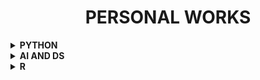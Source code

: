 <h1 align="center"> PERSONAL WORKS </h1>

<!-- ---------------------------------------------------  -->

<details> 
  <summary><b> PYTHON </b></summary>

[Go to Python folder](https://github.com/004Ajay/Personal-Works/tree/main/Python)

## Personal Works

### One Liners

* [One Line Codes](https://github.com/004Ajay/Personal-Works/blob/main/Python/Works/OneLiners.py)

* [Star Pattern](https://github.com/004Ajay/Personal-Works/blob/main/Python/Works/StarPattern.py)


### Basics

* [Alphabet of Word Sorting](https://github.com/004Ajay/Personal-Works/blob/main/Python/Works/AlphaSort.py)

* [Anagrams](https://github.com/004Ajay/Personal-Works/blob/main/Python/Works/anagrams.py)

* [Area of Geometric Shapes Calculator](https://github.com/004Ajay/Personal-Works/blob/main/Python/Works/AreaOfShapes.py)

* [FLAMES Game](https://github.com/004Ajay/Personal-Works/blob/main/Python/Works/FlamesGame.py)

* [Image Background Removal](https://github.com/004Ajay/Personal-Works/tree/main/Python/Works/Rembg)

* [LCM & HCF](https://github.com/004Ajay/Python/tree/main/Personal/lcm_hcf.py)

* [Password Generator](https://github.com/004Ajay/Personal-Works/blob/main/Python/Works/PasswordGen.py)

* [Primes from random numbers](https://github.com/004Ajay/Personal-Works/blob/main/Python/Works/RandomListPrimes.py)

* [Quick Face Detection](https://github.com/004Ajay/Personal-Works/blob/main/Python/Works/QuickFaceDet.py)

* [Simple Calculator](https://github.com/004Ajay/Personal-Works/blob/main/Python/Works/simpleCalculator.py)


### Intermediate

* [Book Stock Keeping](https://github.com/004Ajay/Personal-Works/blob/main/Python/Works/BookStockDict.py)

* [Jumbled Word Guessing Game](https://github.com/004Ajay/Personal-Works/blob/main/Python/Works/JumbledWordGame.py)

* [Linear Search](https://github.com/004Ajay/Personal-Works/blob/main/Python/Works/LinearSearch.py)

* [Mp4 to Mp3](https://github.com/004Ajay/Personal-Works/blob/main/Python/Works/Mp4toMp3.py)

* [Stack using Python](https://github.com/004Ajay/Personal-Works/blob/main/Python/Works/StackPython.py)

* [Queue using Python](https://github.com/004Ajay/Personal-Works/blob/main/Python/Works/QueuePython.py)

* [Text Wrap](https://github.com/004Ajay/Personal-Works/blob/main/Python/Works/TextWrap.py)

* [Tic Tac Toe Game](https://github.com/004Ajay/Personal-Works/blob/main/Python/Works/TicTacToe.py)

* [Word to Alphabet Number](https://github.com/004Ajay/Personal-Works/blob/main/Python/Works/WordToAlphaNumber.py)


* [Guess the Number programs](https://github.com/004Ajay/Personal-Works/tree/main/Python/Works/NumberGuess)

  * [Guess the Number (Human)](https://github.com/004Ajay/Personal-Works/blob/main/Python/Works/NumberGuess/GuessHuman.py)

  * [Guess the Number with limit number (Computer)](https://github.com/004Ajay/Personal-Works/blob/main/Python/Works/NumberGuess/GuessComputer.py)

  * [Guess the Number with starting & limit number (Computer)](https://github.com/004Ajay/Personal-Works/blob/main/Python/Works/NumberGuess/GuessComputer2.py)

* [Word Encoding](https://github.com/004Ajay/Personal-Works/blob/main/Python/Works/word_encode.py)

* [YouTube to Mp3](https://github.com/004Ajay/Personal-Works/blob/main/Python/Works/YtVideoToMp3.py)


### Advanced

* [Browser Searcher](https://github.com/004Ajay/Personal-Works/blob/main/Python/Works/browser_searcher.py)

* [Startup Speech for Windows Computer](https://github.com/004Ajay/Personal-Works/blob/main/Python/Works/StartSpeech.py)

* [Text to Speech (with file saving)](https://github.com/004Ajay/Personal-Works/blob/main/Python/Works/TextToSpeech.py)

* [Timer with GUI](https://github.com/004Ajay/Personal-Works/blob/main/Python/Works/Timer_gui.py)


### Object Oriented Programming (OOP)

* [Class & Object](https://github.com/004Ajay/Personal-Works/blob/main/Python/Works/OOP1.py)


## Python Libraries

* [NumPy](https://github.com/004Ajay/Personal-Works/blob/main/Python/Works/NumPy.ipynb)


### Some class works made easy

* [Coefficient of Determination (Statistics)](https://github.com/004Ajay/Personal-Works/blob/main/Python/Works/CoeffOfDet.py)

* [Correlation (Pearson r)](https://github.com/004Ajay/Personal-Works/blob/main/Python/Works/CorrelationR.py)


## External Courses

#### Joy of Computing using Python

* [NPTEL JOC](https://github.com/004Ajay/Personal-Works/tree/main/Python/Works/NPTEL%20JOC)


#### Python for Data Science

* [K Nearest Neighbours](https://github.com/004Ajay/Personal-Works/blob/main/Python/Works/KNN.py)

* [Logistic Regression](https://github.com/004Ajay/Personal-Works/blob/main/Python/Works/LogisticRegression.py)

* [Regression](https://github.com/004Ajay/Personal-Works/blob/main/Python/Works/Regression.py)


## Datasets

* [Income CSV File (Py for DS)](https://github.com/004Ajay/Personal-Works/blob/main/Python/Works/income.csv)

* [Cars Sample CSV File (Py for DS)](https://github.com/004Ajay/Personal-Works/blob/main/Python/Works/cars_sampled.csv)

</details>


<details> 
  <summary><b> AI AND DS </b></summary>

[Go to AI AND DS folder](https://github.com/004Ajay/Personal-Works/tree/main/AI_DS)

</details>  

<!-- ---------------------------------------------------  -->

<details> 
  <summary><b> R </b></summary>

[Go to R folder](https://github.com/004Ajay/Personal-Works/tree/main/R)

</details>

<!-- ---------------------------------------------------  -->

<!-- 

<details> 
  <summary><b> FOLDERS </b></summary>

</details>

-->